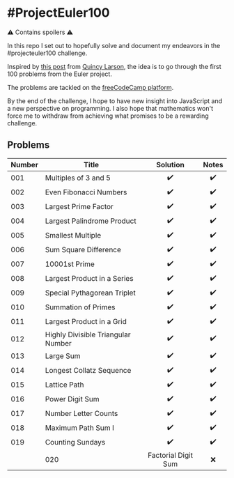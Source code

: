 # #ProjectEuler100

⚠️ Contains spoilers ⚠️

In this repo I set out to hopefully solve and document my endeavors in the #projecteuler100 challenge.

Inspired by [this post](https://www.freecodecamp.org/news/developer-new-years-resolution-guide/#the-projecteuler100-challenge-the-dark-souls-of-new-year-s-resolutions) from [Quincy Larson](https://twitter.com/ossia), the idea is to go through the first 100 problems from the Euler project.

The problems are tackled on the [freeCodeCamp platform](https://www.freecodecamp.org/learn/coding-interview-prep/project-euler/).

By the end of the challenge, I hope to have new insight into JavaScript and a new perspective on programming. I also hope that mathematics won't force me to withdraw from achieving what promises to be a rewarding challenge.

## Problems

| Number | Title                              |      Solution       | Notes |
| ------ | ---------------------------------- | :-----------------: | :---: |
| 001    | Multiples of 3 and 5               |         ✔️          |  ✔️   |
| 002    | Even Fibonacci Numbers             |         ✔️          |  ✔️   |
| 003    | Largest Prime Factor               |         ✔️          |  ✔️   |
| 004    | Largest Palindrome Product         |         ✔️          |  ✔️   |
| 005    | Smallest Multiple                  |         ✔️          |  ✔️   |
| 006    | Sum Square Difference              |         ✔️          |  ✔️   |
| 007    | 10001st Prime                      |         ✔️          |  ✔️   |
| 008    | Largest Product in a Series        |         ✔️          |  ✔️   |
| 009    | Special Pythagorean Triplet        |         ✔️          |  ✔️   |
| 010    | Summation of Primes                |         ✔️          |  ✔️   |
| 011    | Largest Product in a Grid          |         ✔️          |  ✔️   |
| 012    | Highly Divisible Triangular Number |         ✔️          |  ✔️   |
| 013    | Large Sum                          |         ✔️          |  ✔️   |
| 014    | Longest Collatz Sequence           |         ✔️          |  ✔️   |
| 015    | Lattice Path                       |         ✔️          |  ✔️   |
| 016    | Power Digit Sum                    |         ✔️          |  ✔️   |
| 017    | Number Letter Counts               |         ✔️          |  ✔️   |
| 018    | Maximum Path Sum I                 |         ✔️          |  ✔️   |
| 019    | Counting Sundays                   |         ✔️          |  ✔️   |
|        | 020                                | Factorial Digit Sum |  ❌   | ❌ |  |

<!-- | 0xx|Title|❌|❌| -->
<!-- ✔️❌❓ -->
